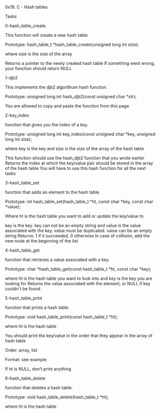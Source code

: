 0x19. C - Hash tables

Tasks

0-hash_table_create

This function will create a new hash table

Prototype: hash_table_t *hash_table_create(unsigned long int size);

where size is the size of the array


Returns a pointer to the newly created hash table
If something went wrong, your function should return NULL



1-djb2

This implements the djb2 algorithum hash function.

Prototype: unsigned long int hash_djb2(const unsigned char *str);

You are allowed to copy and paste the function from this page



2-key_index

function that gives you the index of a key.

Prototype: unsigned long int key_index(const unsigned char *key, unsigned long int size);

where key is the key
and size is the size of the array of the hash table


This function should use the hash_djb2 function that you wrote
earlier
Returns the index at which the key/value pair should be stored in the array
of the hash table
You will have to use this hash function for all the next tasks


3-hash_table_set

function that adds an element to the hash table.

Prototype: int hash_table_set(hash_table_t *ht, const char *key, const char *value);

Where ht is the hash table you want to add or update the key/value to

key is the key. key can not be an empty string
and value is the value associated with the key. value must be duplicated. value can be an empty
string
Returns: 1 if it succeeded, 0 otherwise
In case of collision, add the new node at the beginning of the list


4-hash_table_get

function that retrieves a value associated with a key.

Prototype: char *hash_table_get(const hash_table_t *ht, const char *key);

where ht is the hash table you want to look into
and key is the key you are looking for
Returns the value associated with the element, or NULL if key couldn't be found


5-hash_table_print

function that prints a hash table.


Prototype: void hash_table_print(const hash_table_t *ht);


where ht is the hash table


You should print the key/value in the order that they appear in the array of hash table


Order: array, list


Format: see example


If ht is NULL, don't print anything



6-hash_table_delete

function that deletes a hash table.

Prototype: void hash_table_delete(hash_table_t *ht);

where ht is the hash table
